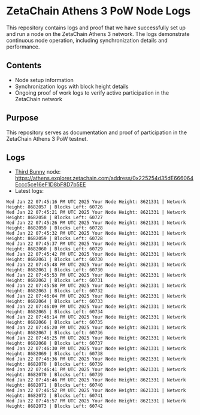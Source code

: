 # ZetaChain Athens 3 PoW Node Logs
This repository contains logs and proof that we have successfully set up and run a node on the ZetaChain Athens 3 network. The logs demonstrate continuous node operation, including synchronization details and performance.

## Contents
- Node setup information
- Synchronization logs with block height details
- Ongoing proof of work logs to verify active participation in the ZetaChain network

## Purpose
This repository serves as documentation and proof of participation in the ZetaChain Athens 3 PoW testnet.

## Logs

- [Third Bunny](https://thirdbunny.xyz/) node: https://athens.explorer.zetachain.com/address/0x225254d35dE666064Eccc5ce16eF1D8bF8D7b5EE
- Latest logs:
```
Wed Jan 22 07:45:16 PM UTC 2025 Your Node Height: 8621331 | Network Height: 8682057 | Blocks Left: 60726
Wed Jan 22 07:45:21 PM UTC 2025 Your Node Height: 8621331 | Network Height: 8682058 | Blocks Left: 60727
Wed Jan 22 07:45:26 PM UTC 2025 Your Node Height: 8621331 | Network Height: 8682059 | Blocks Left: 60728
Wed Jan 22 07:45:32 PM UTC 2025 Your Node Height: 8621331 | Network Height: 8682059 | Blocks Left: 60728
Wed Jan 22 07:45:37 PM UTC 2025 Your Node Height: 8621331 | Network Height: 8682060 | Blocks Left: 60729
Wed Jan 22 07:45:42 PM UTC 2025 Your Node Height: 8621331 | Network Height: 8682061 | Blocks Left: 60730
Wed Jan 22 07:45:48 PM UTC 2025 Your Node Height: 8621331 | Network Height: 8682061 | Blocks Left: 60730
Wed Jan 22 07:45:53 PM UTC 2025 Your Node Height: 8621331 | Network Height: 8682062 | Blocks Left: 60731
Wed Jan 22 07:45:58 PM UTC 2025 Your Node Height: 8621331 | Network Height: 8682063 | Blocks Left: 60732
Wed Jan 22 07:46:04 PM UTC 2025 Your Node Height: 8621331 | Network Height: 8682064 | Blocks Left: 60733
Wed Jan 22 07:46:09 PM UTC 2025 Your Node Height: 8621331 | Network Height: 8682065 | Blocks Left: 60734
Wed Jan 22 07:46:14 PM UTC 2025 Your Node Height: 8621331 | Network Height: 8682066 | Blocks Left: 60735
Wed Jan 22 07:46:20 PM UTC 2025 Your Node Height: 8621331 | Network Height: 8682067 | Blocks Left: 60736
Wed Jan 22 07:46:25 PM UTC 2025 Your Node Height: 8621331 | Network Height: 8682068 | Blocks Left: 60737
Wed Jan 22 07:46:30 PM UTC 2025 Your Node Height: 8621331 | Network Height: 8682069 | Blocks Left: 60738
Wed Jan 22 07:46:36 PM UTC 2025 Your Node Height: 8621331 | Network Height: 8682070 | Blocks Left: 60739
Wed Jan 22 07:46:41 PM UTC 2025 Your Node Height: 8621331 | Network Height: 8682070 | Blocks Left: 60739
Wed Jan 22 07:46:46 PM UTC 2025 Your Node Height: 8621331 | Network Height: 8682071 | Blocks Left: 60740
Wed Jan 22 07:46:52 PM UTC 2025 Your Node Height: 8621331 | Network Height: 8682072 | Blocks Left: 60741
Wed Jan 22 07:46:57 PM UTC 2025 Your Node Height: 8621331 | Network Height: 8682073 | Blocks Left: 60742
```
